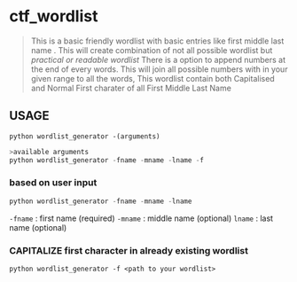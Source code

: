 # ctf_wordlist
> This is a basic friendly wordlist with basic entries like first middle last name . This will create combination of not all possible wordlist but *practical or readable wordlist*
> There is a option to append numbers at the end of every words. This will join all possible numbers with in your given range to all the words,
> This wordlist contain both Capitalised and Normal First charater of all First Middle Last Name

## USAGE

```
python wordlist_generator -(arguments)

```

```python
>available arguments 
python wordlist_generator -fname -mname -lname -f
```

### based on user input 

```python
python wordlist_generator -fname -mname -lname
```
`-fname` : first name (required)
`-mname` : middle name (optional)
`lname`  : last name (optional)


### CAPITALIZE first character in already existing wordlist
`python wordlist_generator -f <path to your wordlist>`


